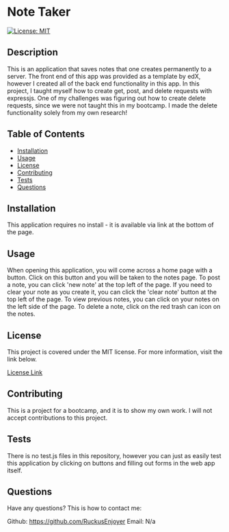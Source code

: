 
# Note Taker
[![License: MIT](https://img.shields.io/badge/License-MIT-yellow.svg)](https://opensource.org/licenses/MIT)
## Description

This is an application that saves notes that one creates permanently to a server. The front end of this app was provided as a template by edX, however I created all of the back end functionality in this app. In this project, I taught myself how to create get, post, and delete requests with expressjs. One of my challenges was figuring out how to create delete requests, since we were not taught this in my bootcamp. I made the delete functionality solely from my own research!
    
## Table of Contents

- [Installation](#Installation)
- [Usage](#Usage)
- [License](#License)
- [Contributing](#Contributing)
- [Tests](#Tests)
- [Questions](#Questions)
    
## Installation

This application requires no install - it is available via link at the bottom of the page.

## Usage
    
When opening this application, you will come across a home page with a button. Click on this button and you will be taken to the notes page. To post a note, you can click 'new note' at the top left of the page. If you need to clear your note as you create it, you can click the 'clear note' button at the top left of the page.  To view previous notes, you can click on your notes on the left side of the page. To delete a note, click on the red trash can icon on the notes.

## License

This project is covered under the MIT license. For more information, visit the link below.

[License Link](./LICENSE)

## Contributing

This is a project for a bootcamp, and it is to show my own work. I will not accept contributions to this project.
    
## Tests

There is no test.js files in this repository, however you can just as easily test this application by clicking on buttons and filling out forms in the web app itself.
    
## Questions

Have any questions? This is how to contact me:

Github: https://github.com/RuckusEnjoyer
Email: N/a
    